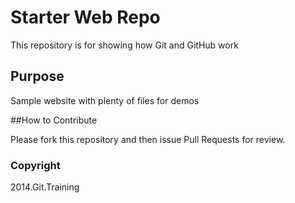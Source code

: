 # Starter Web Repo

This repository is for showing how Git and GitHub work

## Purpose

Sample website with plenty of files for demos

##How to Contribute

Please fork this repository and then issue Pull Requests for review.

### Copyright

2014.Git.Training